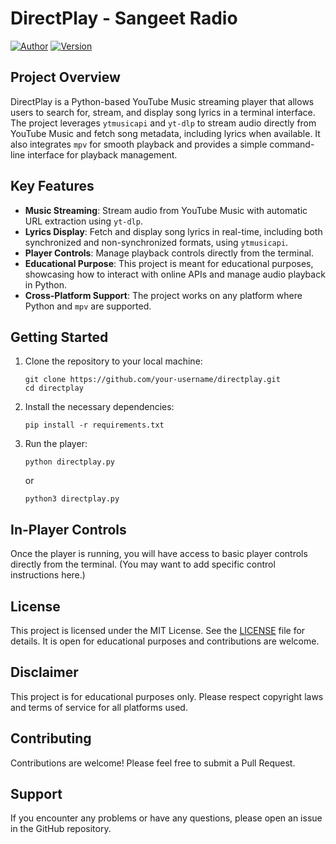 # DirectPlay - Sangeet Radio

[![Author](https://img.shields.io/badge/Author-Robotics%20(R)-blue.svg)](https://github.com/robotic-s)
[![Version](https://img.shields.io/badge/Version-1.0.0.1.1-brightgreen.svg)](https://github.com/Direct-Play/releases)
## Project Overview

DirectPlay is a Python-based YouTube Music streaming player that allows users to search for, stream, and display song lyrics in a terminal interface. The project leverages `ytmusicapi` and `yt-dlp` to stream audio directly from YouTube Music and fetch song metadata, including lyrics when available. It also integrates `mpv` for smooth playback and provides a simple command-line interface for playback management.

## Key Features

- **Music Streaming**: Stream audio from YouTube Music with automatic URL extraction using `yt-dlp`.
- **Lyrics Display**: Fetch and display song lyrics in real-time, including both synchronized and non-synchronized formats, using `ytmusicapi`.
- **Player Controls**: Manage playback controls directly from the terminal.
- **Educational Purpose**: This project is meant for educational purposes, showcasing how to interact with online APIs and manage audio playback in Python.
- **Cross-Platform Support**: The project works on any platform where Python and `mpv` are supported.

## Getting Started

1. Clone the repository to your local machine:
   ```
   git clone https://github.com/your-username/directplay.git
   cd directplay
   ```

2. Install the necessary dependencies:
   ```
   pip install -r requirements.txt
   ```

3. Run the player:
   ```
   python directplay.py
   ```
   or
   ```
   python3 directplay.py
   ```

## In-Player Controls

Once the player is running, you will have access to basic player controls directly from the terminal. (You may want to add specific control instructions here.)

## License

This project is licensed under the MIT License. See the [LICENSE](LICENSE) file for details. It is open for educational purposes and contributions are welcome.

## Disclaimer

This project is for educational purposes only. Please respect copyright laws and terms of service for all platforms used.

## Contributing

Contributions are welcome! Please feel free to submit a Pull Request.

## Support

If you encounter any problems or have any questions, please open an issue in the GitHub repository.
